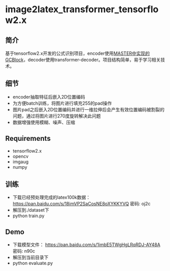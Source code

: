 # image2latex_transformer_tensorflow2.x
## 简介
基于tensorflow2.x开发的公式识别项目，encoder使用[MASTER中实现的GCBlock](https://github.com/jiangxiluning/MASTER-TF)，decoder使用transformer-decoder。项目结构简单，易于学习相关技术。


## 细节
*    encoder抽取特征后嵌入2D位置编码
*    为方便batch训练，将图片进行填充255的pad操作
*    图片pad之后嵌入2D位置编码并进行一维拉伸后会产生有效位置编码被割裂的问题，通过将图片进行270度旋转解决此问题
*    数据增强使用模糊、噪声、压缩

## Requirements
- tensorflow2.x
- opencv
- imgaug
- numpy

## 训练
- 下载已经预处理完成的latex100k数据：
https://pan.baidu.com/s/18imVP2SaCosNE8oXYKKYVQ  密码: oj2c
- 解压到./dataset下
- python train.py

## Demo
- 下载模型文件：
https://pan.baidu.com/s/1imbE5TWgHgLRqRDJ-AY48A  密码: n90c
- 解压到当前目录下
- python evaluate.py
